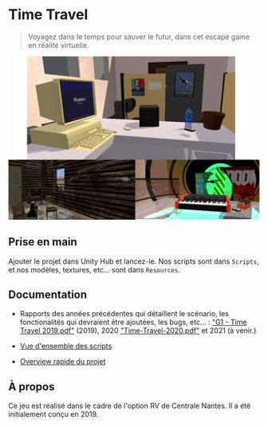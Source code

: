 # Time Travel

> Voyagez dans le temps pour sauver le futur, dans cet escape game en réalité virtuelle.

![](docs/screenshots/allthree.png)

## Prise en main

Ajouter le projet dans Unity Hub et lancez-le. Nos scripts sont dans `Scripts`, et nos modèles, textures, etc… sont dans `Resources`.

## Documentation

* Rapports des années précédentes qui détaillent le scénario, les fonctionalités qui devraient être ajoutées, les bugs, etc… : ["G1 - Time Travel 2019.pdf"](https://github.com/MichelQu/TimeTravel/blob/3731b56716ae27b97d2aaadbef9642a4885d75bb/G1%20-%20Time%20Travel%202019.pdf) (2019), 2020 ["Time-Travel-2020.pdf"](https://github.com/Aioshiro/TimeTravel/blob/master/Time-Travel-2020.pdf) et 2021 (à venir.)

* [Vue d'ensemble des scripts](docs/scripts.md)
* [Overview rapide du projet](docs/overview.md)

## À propos

Ce jeu est réalisé dans le cadre de l'option RV de Centrale Nantes. Il a été initialement conçu en 2019.
